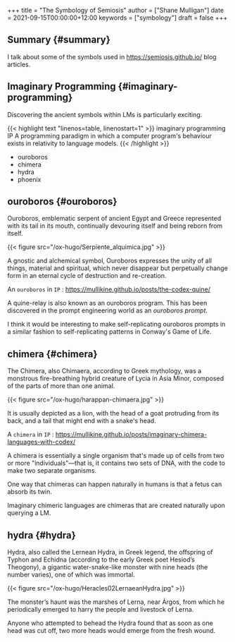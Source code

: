+++
title = "The Symbology of Semiosis"
author = ["Shane Mulligan"]
date = 2021-09-15T00:00:00+12:00
keywords = ["symbology"]
draft = false
+++

## Summary {#summary}

I talk about some of the symbols used in
<https://semiosis.github.io/> blog articles.


## Imaginary Programming {#imaginary-programming}

Discovering the ancient symbols within LMs is
particularly exciting.

{{< highlight text "linenos=table, linenostart=1" >}}
imaginary programming
IP
    A programming paradigm in which a computer
    program's behaviour exists in relativity to
    language models.
{{< /highlight >}}

-   ouroboros
-   chimera
-   hydra
-   phoenix


## ouroboros {#ouroboros}

Ouroboros, emblematic serpent of ancient Egypt
and Greece represented with its tail in its
mouth, continually devouring itself and being
reborn from itself.

{{< figure src="/ox-hugo/Serpiente_alquimica.jpg" >}}

A gnostic and alchemical symbol, Ouroboros
expresses the unity of all things, material
and spiritual, which never disappear but
perpetually change form in an eternal cycle of
destruction and re-creation.

An `ouroboros` in `IP`
: <https://mullikine.github.io/posts/the-codex-quine/>

A quine-relay is also known as an ouroboros
program. This has been discovered in the
prompt engineering world as an _ouroboros prompt_.

I think it would be interesting to make self-replicating
ouroboros prompts in a similar fashion to
self-replicating patterns in Conway's Game of
Life.


## chimera {#chimera}

The Chimera, also Chimaera, according to Greek
mythology, was a monstrous fire-breathing
hybrid creature of Lycia in Asia Minor,
composed of the parts of more than one animal.

{{< figure src="/ox-hugo/harappan-chimaera.jpg" >}}

It is usually depicted as a lion, with the
head of a goat protruding from its back, and a
tail that might end with a snake's head.

A `chimera` in `IP`
: <https://mullikine.github.io/posts/imaginary-chimera-languages-with-codex/>

A chimera is essentially a single organism
that's made up of cells from two or more
"individuals"—that is, it contains two sets of
DNA, with the code to make two separate
organisms.

One way that chimeras can happen naturally in
humans is that a fetus can absorb its twin.

Imaginary chimeric languages are chimeras that
are created naturally upon querying a LM.


## hydra {#hydra}

Hydra, also called the Lernean Hydra, in Greek
legend, the offspring of Typhon and Echidna
(according to the early Greek poet Hesiod’s
Theogony), a gigantic water-snake-like monster
with nine heads (the number varies), one of
which was immortal.

{{< figure src="/ox-hugo/Heracles02LernaeanHydra.jpg" >}}

The monster’s haunt was the marshes of Lerna,
near Árgos, from which he periodically emerged
to harry the people and livestock of Lerna.

Anyone who attempted to behead the Hydra found
that as soon as one head was cut off, two more
heads would emerge from the fresh wound.